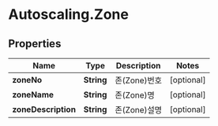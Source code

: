 # Autoscaling.Zone

## Properties
Name | Type | Description | Notes
------------ | ------------- | ------------- | -------------
**zoneNo** | **String** | 존(Zone)번호 | [optional] 
**zoneName** | **String** | 존(Zone)명 | [optional] 
**zoneDescription** | **String** | 존(Zone)설명 | [optional] 


